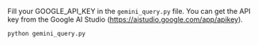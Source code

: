 Fill your GOOGLE_API_KEY in the `gemini_query.py` file. You can get the API key from the Google AI Studio (https://aistudio.google.com/app/apikey).

```python gemini_query.py ```